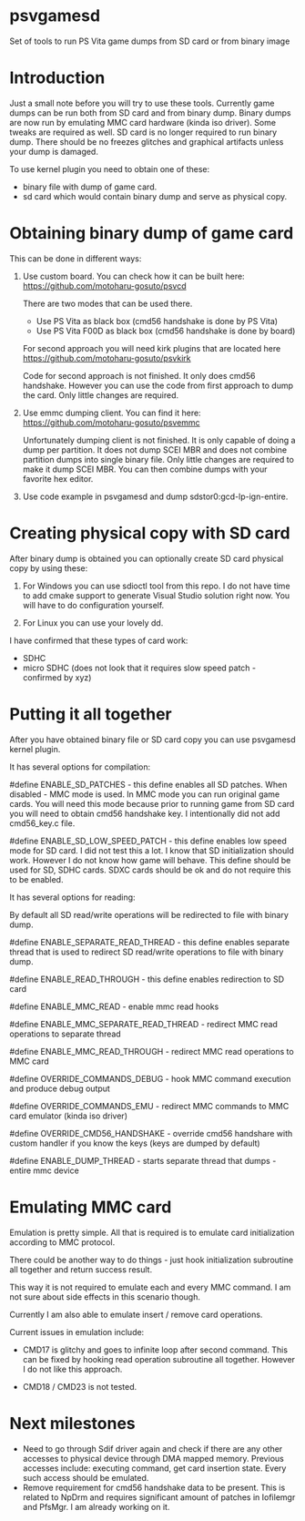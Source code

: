 # psvgamesd
Set of tools to run PS Vita game dumps from SD card or from binary image

# Introduction

Just a small note before you will try to use these tools.
Currently game dumps can be run both from SD card and from binary dump.
Binary dumps are now run by emulating MMC card hardware (kinda iso driver). Some tweaks are required as well.
SD card is no longer required to run binary dump.
There should be no freezes glitches and graphical artifacts unless your dump is damaged.

To use kernel plugin you need to obtain one of these:
- binary file with dump of game card.
- sd card which would contain binary dump and serve as physical copy.

# Obtaining binary dump of game card

This can be done in different ways:

1. Use custom board. You can check how it can be built here:
   https://github.com/motoharu-gosuto/psvcd
   
   There are two modes that can be used there.
   - Use PS Vita as black box (cmd56 handshake is done by PS Vita)
   - Use PS Vita F00D as black box (cmd56 handshake is done by board)
   
   For second approach you will need kirk plugins that are located here
   https://github.com/motoharu-gosuto/psvkirk
   
   Code for second approach is not finished. It only does cmd56 handshake.
   However you can use the code from first approach to dump the card.
   Only little changes are required.
   
2. Use emmc dumping client. You can find it here:
   https://github.com/motoharu-gosuto/psvemmc
   
   Unfortunately dumping client is not finished. 
   It is only capable of doing a dump per partition.
   It does not dump SCEI MBR and does not combine partition dumps into single binary file.
   Only little changes are required to make it dump SCEI MBR.
   You can then combine dumps with your favorite hex editor.
   
3. Use code example in psvgamesd and dump sdstor0:gcd-lp-ign-entire.
   
# Creating physical copy with SD card
   
After binary dump is obtained you can optionally create SD card physical copy by using these:

1. For Windows you can use sdioctl tool from this repo. 
   I do not have time to add cmake support to generate Visual Studio solution right now.
   You will have to do configuration yourself.
   
2. For Linux you can use your lovely dd.

I have confirmed that these types of card work:

- SDHC
- micro SDHC (does not look that it requires slow speed patch - confirmed by xyz)

# Putting it all together

After you have obtained binary file or SD card copy you can use psvgamesd kernel plugin.

It has several options for compilation:

#define ENABLE_SD_PATCHES - this define enables all SD patches. When disabled - MMC mode is used.
In MMC mode you can run original game cards. You will need this mode because prior to running
game from SD card you will need to obtain cmd56 handshake key. I intentionally did not add cmd56_key.c file.

#define ENABLE_SD_LOW_SPEED_PATCH - this define enables low speed mode for SD card.
I did not test this a lot. I know that SD initialization should work. However I do not know how game will behave.
This define should be used for SD, SDHC cards. SDXC cards should be ok and do not require this to be enabled.

It has several options for reading:

By default all SD read/write operations will be redirected to file with binary dump.

#define ENABLE_SEPARATE_READ_THREAD - this define enables separate thread that is used to redirect SD read/write operations
to file with binary dump.

#define ENABLE_READ_THROUGH - this define enables redirection to SD card


#define ENABLE_MMC_READ - enable mmc read hooks

#define ENABLE_MMC_SEPARATE_READ_THREAD - redirect MMC read operations to separate thread

#define ENABLE_MMC_READ_THROUGH - redirect MMC read operations to MMC card

#define OVERRIDE_COMMANDS_DEBUG - hook MMC command execution and produce debug output

#define OVERRIDE_COMMANDS_EMU - redirect MMC commands to MMC card emulator (kinda iso driver)

#define OVERRIDE_CMD56_HANDSHAKE - override cmd56 handshare with custom handler if you know the keys (keys are dumped by default)

#define ENABLE_DUMP_THREAD - starts separate thread that dumps -entire mmc device

# Emulating MMC card

Emulation is pretty simple. All that is required is to emulate card initialization according to MMC protocol.

There could be another way to do things - just hook initialization subroutine all together and return success result.

This way it is not required to emulate each and every MMC command. I am not sure about side effects in this scenario though.

Currently I am also able to emulate insert / remove card operations.

Current issues in emulation include:

- CMD17 is glitchy and goes to infinite loop after second command. This can be fixed by hooking read operation subroutine all together. However I do not like this approach.

- CMD18 / CMD23 is not tested.

# Next milestones

- Need to go through Sdif driver again and check if there are any other accesses to physical device through DMA mapped memory.
  Previous accesses include: executing command, get card insertion state. Every such access should be emulated.
- Remove requirement for cmd56 handshake data to be present. 
  This is related to NpDrm and requires significant amount of patches in Iofilemgr and PfsMgr.
  I am already working on it.
